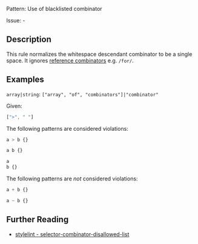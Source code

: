 Pattern: Use of blacklisted combinator

Issue: -

## Description

This rule normalizes the whitespace descendant combinator to be a single space. It ignores [reference combinators](https://www.w3.org/TR/selectors4/#idref-combinators) e.g. `/for/`.

## Examples

`array|string`: `["array", "of", "combinators"]|"combinator"`

Given:

```js
[">", " "]
```

The following patterns are considered violations:

```css
a > b {}
```

```css
a b {}
```

```css
a
b {}
```

The following patterns are *not* considered violations:

```css
a + b {}
```

```css
a ~ b {}
```

## Further Reading

* [stylelint - selector-combinator-disallowed-list](https://stylelint.io/user-guide/rules/selector-combinator-disallowed-list)